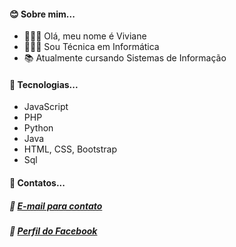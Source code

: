 #### :blush: Sobre mim...
- 🦹🏻‍♀️ Olá, meu nome é Viviane
- 👩🏻‍🎓 Sou Técnica em Informática
- 📚 Atualmente cursando Sistemas de Informação
#### :rocket: Tecnologias...
- JavaScript
- PHP
- Python
- Java
- HTML, CSS, Bootstrap
- Sql  
#### 💬 Contatos...
##### :email: [E-mail para contato](vferreiradeoliveira595@gmail.com)
##### :link: [Perfil do Facebook](https://www.facebook.com/profile.php?id=100007557184211)
